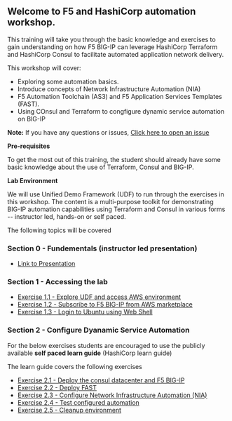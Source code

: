 ## Welcome to F5 and HashiCorp automation workshop. 
This training will take you through the basic knowledge and exercises to gain understanding on how F5 BIG-IP can leverage HashiCorp Terraform and HashiCorp Consul to facilitate automated application network delivery.

This workshop will cover:

-  Exploring some automation basics.
-  Introduce concepts of Network Infrastructure Automation (NIA)
-  F5 Automation Toolchain (AS3) and F5 Application Services Templates (FAST).
-  Using COnsul and Terraform to congfigure dynamic service automation on BIG-IP 

**Note:** 
If you have any questions or issues, [Click here to open an issue](https://github.com/f5businessdevelopment/Dynamic_Service_Automation_workshop/issues)

**Pre-requisites**

To get the most out of this training, the student should already have some basic knowledge about the use of Terraform, Consul and BIG-IP.

**Lab Environment**

We will use Unified Demo Framework (UDF) to run through the exercises in this workshop. The content is a multi-purpose toolkit for demonstrating BIG-IP automation capabilities using Terraform and Consul in various forms -- instructor led, hands-on or self paced.

The following topics will be covered

### Section 0 - Fundementals (instructor led presentation)
- [Link to Presentation](https://drive.google.com/file/d/1cWYSZMRGOjkjrOOHBf6yRJp3eyMymQ4k/view?usp=sharing)

### Section 1 - Accessing the lab
- [Exercise 1.1 - Explore UDF and access AWS environment](Exercise1.1)   
- [Exercise 1.2 - Subscribe to F5 BIG-IP from AWS marketplace](Exercise1.2)   
- [Exercise 1.3 - Login to Ubuntu using Web Shell](Exercise1.3)   

### Section 2 - Configure Dyanamic Service Automation

For the below exercises students are encouraged to use the publicly available **self paced learn guide** (HashiCorp learn guide)

The learn guide covers the following exercises

- [Exercise 2.1 - Deploy the consul datacenter and F5 BIG-IP](https://learn.hashicorp.com/tutorials/consul/consul-terraform-sync-f5-bigip-fast?in=consul/network-infrastructure-automation#deploy-consul-datacenter-and-f5-big-ip)
- [Exercise 2.2 - Deploy FAST](https://learn.hashicorp.com/tutorials/consul/consul-terraform-sync-f5-bigip-fast?in=consul/network-infrastructure-automation#deploy-fast-template)
- [Exercise 2.3 - Configure Network Infrastructure Automation (NIA)](https://learn.hashicorp.com/tutorials/consul/consul-terraform-sync-f5-bigip-fast?in=consul/network-infrastructure-automation#network-infrastructure-automation)
- [Exercise 2.4 - Test configured automation](https://learn.hashicorp.com/tutorials/consul/consul-terraform-sync-f5-bigip-fast?in=consul/network-infrastructure-automation#test-automation)
- [Exercise 2.5 - Cleanup environment](https://learn.hashicorp.com/tutorials/consul/consul-terraform-sync-f5-bigip-fast?in=consul/network-infrastructure-automation#clean-your-environment)
